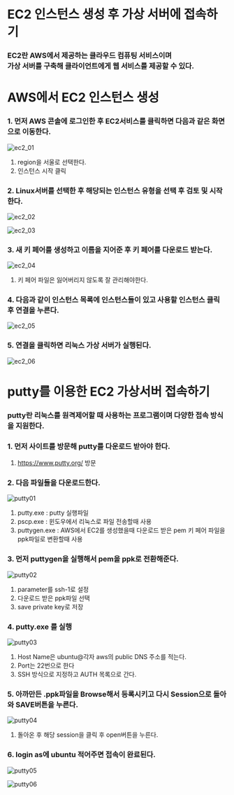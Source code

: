 # EC2 인스턴스 생성 후 가상 서버에 접속하기

### EC2란 AWS에서 제공하는 클라우드 컴퓨팅 서비스이며 <br> 가상 서버를 구축해 클라이언트에게 웹 서비스를 제공할 수 있다.

# AWS에서 EC2 인스턴스 생성

### 1. 먼저 AWS 콘솔에 로그인한 후 EC2서비스를 클릭하면 다음과 같은 화면으로 이동한다.
![ec2_01](./images/ec2_01.png)

1. region을 서울로 선택한다.
2. 인스턴스 시작 클릭

### 2. Linux서버를 선택한 후 해당되는 인스턴스 유형을 선택 후 검토 및 시작한다.
![ec2_02](./images/ec2_02.png)

![ec2_03](./images/ec2_03.png)

### 3. 새 키 페어를 생성하고 이름을 지어준 후 키 페어를 다운로드 받는다.
![ec2_04](./images/ec2_04.png)

1. 키 페어 파일은 잃어버리지 않도록 잘 관리해야한다.

### 4. 다음과 같이 인스턴스 목록에 인스턴스들이 있고 사용할 인스턴스 클릭 후 연결을 누른다.
![ec2_05](./images/ec2_05.png)

### 5. 연결을 클릭하면 리눅스 가상 서버가 실행된다.
![ec2_06](./images/ec2_06.png)


# putty를 이용한 EC2 가상서버 접속하기

### putty란 리눅스를 원격제어할 때 사용하는 프로그램이며 다양한 접속 방식을 지원한다.

### 1. 먼저 사이트를 방문해 putty를 다운로드 받아야 한다.
1. https://www.putty.org/ 방문

### 2. 다음 파일들을 다운로드한다.
![putty01](./images/putty01.png)

1. putty.exe : putty 실행파일
2. pscp.exe : 윈도우에서 리눅스로 파일 전송할때 사용
3. puttygen.exe : AWS에서 EC2를 생성했을때 다운로드 받은 pem 키 페어 파일을 ppk파일로 변환할때 사용

### 3. 먼저 puttygen을 실행해서 pem을 ppk로 전환해준다.
![putty02](./images/putty02.png)

1. parameter를 ssh-1로 설정
2. 다운로드 받은 ppk파일 선택
3. save private key로 저장

### 4. putty.exe 를 실행
![putty03](./images/putty0303.png)

1. Host Name은 ubuntu@각자 aws의 public DNS 주소를 적는다.
2. Port는 22번으로 한다
3. SSH 방식으로 지정하고 AUTH 목록으로 간다.

### 5. 아까만든 .ppk파일을 Browse해서 등록시키고 다시 Session으로 돌아와 SAVE버튼을 누른다.
![putty04](./images/putty04.png)

1. 돌아온 후 해당 session을 클릭 후 open버튼을 누른다.

### 6. login as에 ubuntu 적어주면 접속이 완료된다.
![putty05](./images/putty05.png)

![putty06](./images/putty06.png)





